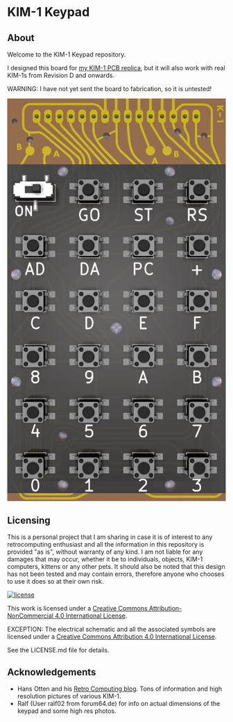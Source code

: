 # KIM-1 Keypad

## About

Welcome to the KIM-1 Keypad repository.

I designed this board for [my KIM-1 PCB replica](https://github.com/eduardocasino/kim-1), but it will also work with real KIM-1s from Revision D and onwards.

WARNING: I have not yet sent the board to fabrication, so it is untested!

![components](https://github.com/eduardocasino/kim-1-keypad/raw/main/images/kim-1-keypad-comp.png)

## Licensing

This is a personal project that I am sharing in case it is of interest to any retrocomputing enthusiast and all the information in this repository is provided "as is", without warranty of any kind. I am not liable for any damages that may occur, whether it be to individuals, objects, KIM-1 computers, kittens or any other pets. It should also be noted that this design has not been tested and may contain errors, therefore anyone who chooses to use it does so at their own risk.

[![license](https://i.creativecommons.org/l/by-nc/4.0/88x31.png)](http://creativecommons.org/licenses/by-nc/4.0/)

This work is licensed under a [Creative Commons Attribution-NonCommercial 4.0 International License](http://creativecommons.org/licenses/by-nc/4.0/).

EXCEPTION: The electrical schematic and all the associated symbols are licensed under a [Creative Commons Attribution 4.0 International License](https://creativecommons.org/licenses/by/4.0/).

See the LICENSE.md file for details.

## Acknowledgements

* Hans Otten and his [Retro Computing blog](http://retro.hansotten.nl/). Tons of information and high resolution pictures of various KIM-1.
* Ralf (User ralf02 from forum64.de) for info on actual dimensions of the keypad and some high res photos.